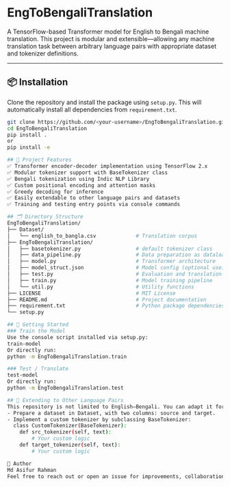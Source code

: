 # EngToBengaliTranslation

A TensorFlow-based Transformer model for English to Bengali machine translation. This project is modular and extensible—allowing any machine translation task between arbitrary language pairs with appropriate dataset and tokenizer definitions.

---

## 📦 Installation

Clone the repository and install the package using `setup.py`. This will automatically install all dependencies from `requirement.txt`.

```bash
git clone https://github.com/<your-username>/EngToBengaliTranslation.git
cd EngToBengaliTranslation
pip install .
or 
pip install -e

## 🧠 Project Features
✅ Transformer encoder-decoder implementation using TensorFlow 2.x
✅ Modular tokenizer support with BaseTokenizer class
✅ Bengali tokenization using Indic NLP Library
✅ Custom positional encoding and attention masks
✅ Greedy decoding for inference
✅ Easily extendable to other language pairs and datasets
✅ Training and testing entry points via console commands

## 🗂️ Directory Structure
EngToBengaliTranslation/
├── Dataset/
│   └── english_to_bangla.csv             # Translation corpus 
├── EngToBengaliTranslation/
│   ├── basetokenizer.py                  # default tokenizer class
│   ├── data_pipeline.py                  # Data preparation as dataloader
│   ├── model.py                          # Transformer architecture
│   ├── model_struct.json                 # Model config (optional use)
│   ├── test.py                           # Evaluation and translation script
│   ├── train.py                          # Model training pipeline
│   └── util.py                           # Utility functions
├── LICENSE                               # MIT License
├── README.md                             # Project documentation
├── requirement.txt                       # Python package dependencies
└── setup.py

## 🚀 Getting Started
### Train the Model
Use the console script installed via setup.py:
train-model
Or directly run:
python -m EngToBengaliTranslation.train

### Test / Translate
test-model
Or directly run:
python -m EngToBengaliTranslation.test

## 🔁 Extending to Other Language Pairs
This repository is not limited to English–Bengali. You can adapt it for any language pair by following these steps:
- Prepare a dataset in Dataset, with two columns: source and target.
- Implement a custom tokenizer by subclassing BaseTokenizer:
  class CustomTokenizer(BaseTokenizer):
    def src_tokenizer(self, text):
        # Your custom logic
    def target_tokenizer(self, text):
        # Your custom logic

👤 Author
Md Asifur Rahman
Feel free to reach out or open an issue for improvements, collaborations, or research inquiries.



